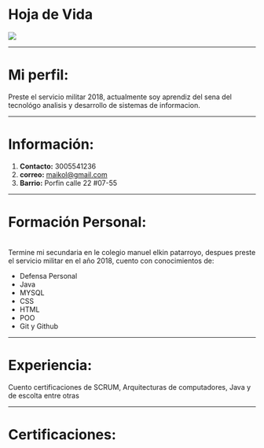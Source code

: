 # Hoja de Vida

![](https://image.halocdn.com/?path=https:%2F%2Fcontent.halocdn.com%2Fmedia%2FDefault%2Fgames%2Fhalo-5-guardians%2Fheroes%2Fjune-h5-guardians-hero-large-1920x675-4ed3d9a0ae484132b3480b3427b4e0a3.jpg&leftCrop=560&rightCrop=560&hash=UhQrW9cPwRxcNN%2B2Dh6IwhoffoY04GPtfCQY%2BJJzwpA%3D)

------------

# Mi perfil:

Preste el servicio militar 2018, actualmente soy aprendiz del sena del tecnológo analisis y desarrollo de sistemas de informacion.

-------------------

# Información: <br>
1. **Contacto:** 3005541236
2. **correo:** maikol@gmail.com
3. **Barrio:** Porfin calle 22 #07-55

-----------------
# Formación Personal:
<br> Termine mi secundaria en le colegio manuel elkin patarroyo, despues preste el servicio militar en el año 2018, cuento con conocimientos de: <br>
* Defensa Personal
* Java
* MYSQL
* CSS
* HTML
* POO
* Git y Github

-------------------
# Experiencia:

Cuento certificaciones de SCRUM, Arquitecturas de computadores, Java y de escolta entre otras

--------------
# Certificaciones:

![]()

